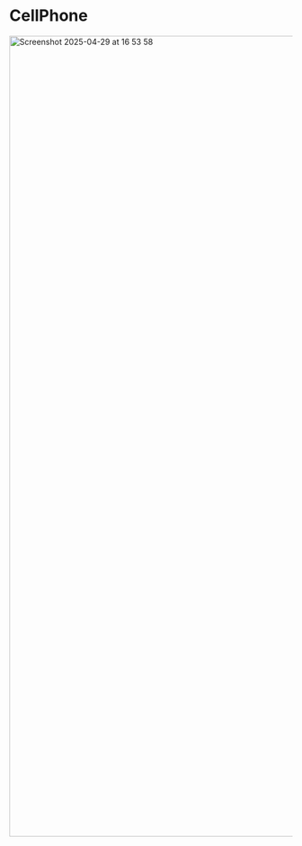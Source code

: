 # CellPhone
<img width="1422" alt="Screenshot 2025-04-29 at 16 53 58" src="https://github.com/user-attachments/assets/f54d25c6-867b-4bbd-9e88-600b838eea90" />

